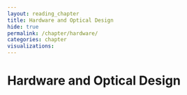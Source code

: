 ```yaml
---
layout: reading_chapter
title: Hardware and Optical Design
hide: true
permalink: /chapter/hardware/
categories: chapter
visualizations:
---
```


# Hardware and Optical Design
